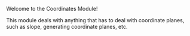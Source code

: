 Welcome to the Coordinates Module!

This module deals with anything that has to deal with coordinate planes, such as slope, generating
coordinate planes, etc.